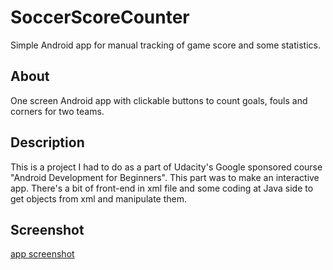 # SoccerScoreCounter
Simple Android app for manual tracking of game score and some statistics.

## About
One screen Android app with clickable buttons to count goals, fouls and corners for two teams.

## Description
This is a project I had to do as a part of Udacity's Google sponsored course "Android Development for Beginners".
This part was to make an interactive app. There's a bit of front-end in xml file and some coding at Java side to get objects from xml
and manipulate them.

## Screenshot

[app screenshot](./SoccerScoreCounter.png)
